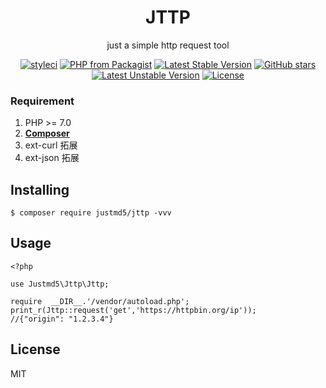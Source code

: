 <h1 align="center">JTTP</h1>

<p align="center">just a simple http request tool</p>

<p align="center">
<a href="https://styleci.io/repos/138467318"><img src="https://styleci.io/repos/138467318/shield?branch=master" alt="styleci"></a>
<a href="https://packagist.org/packages/justmd5/jttp"><img src="https://img.shields.io/packagist/php-v/justmd5/jttp.svg" alt="PHP from Packagist"></a>
<a href="https://packagist.org/packages/justmd5/jttp"><img src="https://poser.pugx.org/justmd5/jttp/v/stable.svg" alt="Latest Stable Version"></a>
<a href="https://packagist.org/packages/justmd5/jttp"><img src="https://img.shields.io/github/stars/justmd5/jttp.svg?style=social&label=Stars" alt="GitHub stars"></a>
<a href="https://packagist.org/packages/justmd5/jttp"><img src="https://poser.pugx.org/justmd5/jttp/v/unstable.svg" alt="Latest Unstable Version"></a>
<a href="https://packagist.org/packages/justmd5/jttp"><img src="https://img.shields.io/github/license/justmd5/jttp.svg" alt="License"></a>
</p>

### Requirement
1. PHP >= 7.0
2. **[Composer](https://getcomposer.org/)**
3. ext-curl 拓展
4. ext-json 拓展


## Installing

```shell
$ composer require justmd5/jttp -vvv
```

## Usage
```
<?php

use Justmd5\Jttp\Jttp;

require  __DIR__.'/vendor/autoload.php';
print_r(Jttp::request('get','https://httpbin.org/ip'));
//{"origin": "1.2.3.4"}

```

## License

MIT